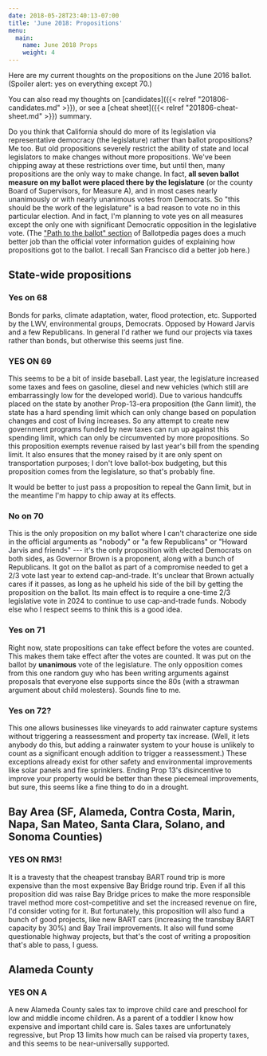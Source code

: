 ```yaml
---
date: 2018-05-28T23:40:13-07:00
title: 'June 2018: Propositions'
menu:
  main:
    name: June 2018 Props
    weight: 4
---
```


Here are my current thoughts on the propositions on the June 2016
ballot. (Spoiler alert: yes on everything except 70.)

<!--more-->

You can also read my thoughts
on [candidates]({{< relref "201806-candidates.md" >}}), or see
a [cheat sheet]({{< relref "201806-cheat-sheet.md" >}}) summary.

Do you think that California should do more of its legislation via
representative democracy (the legislature) rather than ballot propositions? Me
too. But old propositions severely restrict the ability of state and local
legislators to make changes without more propositions. We've been chipping away
at these restrictions over time, but until then, many propositions are the only
way to make change. In fact, **all seven ballot measure on my ballot were placed
there by the legislature** (or the county Board of Supervisors, for Measure A),
and in most cases nearly unanimously or with nearly unanimous votes from
Democrats.  So "this should be the work of the legislature" is a bad reason to
vote no in this particular election. And in fact, I'm planning to vote yes on
all measures except the only one with significant Democratic opposition in the
legislative vote. (The ["Path to the ballot"
section](https://ballotpedia.org/California_Proposition_69,_Transportation_Taxes_and_Fees_Lockbox_and_Appropriations_Limit_Exemption_Amendment_(June_2018)#Path_to_the_ballot)
of Ballotpedia pages does a much better job than the official voter information
guides of explaining how propositions got to the ballot.  I recall San Francisco
did a better job here.)

## State-wide propositions

### Yes on 68

Bonds for parks, climate adaptation, water, flood protection, etc. Supported by
the LWV, environmental groups, Democrats. Opposed by Howard Jarvis and a few
Republicans.  In general I'd rather we fund our projects via taxes rather than
bonds, but otherwise this seems just fine.

### YES ON 69

This seems to be a bit of inside baseball. Last year, the legislature increased
some taxes and fees on gasoline, diesel and new vehicles (which still are
embarrassingly low for the developed world). Due to various handcuffs placed on
the state by another Prop-13-era proposition (the Gann limit), the state has a
hard spending limit which can only change based on population changes and cost
of living increases.  So any attempt to create new government programs funded by
new taxes can run up against this spending limit, which can only be circumvented
by more propositions. So this proposition exempts revenue raised by last year's
bill from the spending limit. It also ensures that the money raised by it are
only spent on transportation purposes; I don't love ballot-box budgeting, but
this proposition comes from the legislature, so that's probably fine.

It would be better to just pass a proposition to repeal the Gann limit, but in
the meantime I'm happy to chip away at its effects.

### No on 70

This is the only proposition on my ballot where I can't characterize one side in
the official arguments as "nobody" or "a few Republicans" or "Howard Jarvis and
friends" --- it's the only proposition with elected Democrats on both sides, as
Governor Brown is a proponent, along with a bunch of Republicans. It got on the
ballot as part of a compromise needed to get a 2/3 vote last year to extend
cap-and-trade.  It's unclear that Brown actually cares if it passes, as long as
he upheld his side of the bill by getting the proposition on the ballot. Its
main effect is to require a one-time 2/3 legislative vote in 2024 to continue to
use cap-and-trade funds.  Nobody else who I respect seems to think this is a
good idea.

### Yes on 71

Right now, state propositions can take effect before the votes are counted. This
makes them take effect after the votes are counted. It was put on the ballot by
**unanimous** vote of the legislature. The only opposition comes from this one
random guy who has been writing arguments against proposals that everyone else
supports since the 80s (with a strawman argument about child molesters). Sounds
fine to me.

### Yes on 72?

This one allows businesses like vineyards to add rainwater capture systems
without triggering a reassessment and property tax increase. (Well, it lets
anybody do this, but adding a rainwater system to your house is unlikely to
count as a significant enough addition to trigger a reassessment.)  These
exceptions already exist for other safety and environmental improvements like
solar panels and fire sprinklers.  Ending Prop 13's disincentive to improve your
property would be better than these piecemeal improvements, but sure, this seems
like a fine thing to do in a drought.

## Bay Area (SF, Alameda, Contra Costa, Marin, Napa, San Mateo, Santa Clara, Solano, and Sonoma Counties)

### YES ON RM3!

It is a travesty that the cheapest transbay BART round trip is more expensive
than the most expensive Bay Bridge round trip. Even if all this proposition did
was raise Bay Bridge prices to make the more responsible travel method more
cost-competitive and set the increased revenue on fire, I'd consider voting for
it. But fortunately, this proposition will also fund a bunch of good projects,
like new BART cars (increasing the transbay BART capacity by 30%) and Bay Trail
improvements. It also will fund some questionable highway projects, but that's
the cost of writing a proposition that's able to pass, I guess.

## Alameda County

### YES ON A

A new Alameda County sales tax to improve child care and preschool for low and
middle income children.  As a parent of a toddler I know how expensive and
important child care is. Sales taxes are unfortunately regressive, but Prop 13
limits how much can be raised via property taxes, and this seems to be
near-universally supported.
